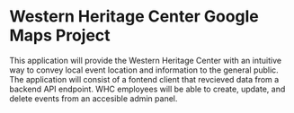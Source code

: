 # Western Heritage Center Google Maps Project

This application will provide the Western Heritage Center with an intuitive way to convey local event location and information to the general public. The application will consist of a fontend client that revcieved data from a backend API endpoint. WHC employees will be able to create, update, and delete events from an accesible admin panel.
